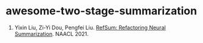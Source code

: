 # awesome-two-stage-summarization

1. Yixin Liu, Zi-Yi Dou, Pengfei Liu. [RefSum: Refactoring Neural Summarization](https://arxiv.org/pdf/2104.07210.pdf). NAACL 2021.
